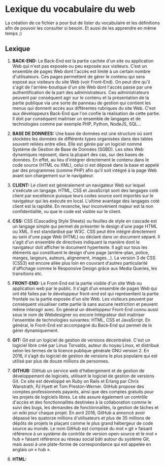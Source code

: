 # Lexique du vocabulaire du web

La création de ce fichier a pour but de lister du vocabulaire et les définitions afin de pouvoir les consulter si besoin.
Et aussi de les apprendre en même temps ;)

## Lexique

1. **BACK-END:**
Le Back-End est la partie cachée d'un site ou application Web qui n'est pas exposée ou peu exposée aux visiteurs.
C’est un ensemble de pages Web dont l'accès est limité à un certain nombre d'utilisateurs. Ces pages permettent de gérer le contenu qui sera exposé aux visiteurs du site Web (voir Front-End).
On peut dire qu'il s'agit de l'arrière-boutique d'un site Web dont l'accès passe par une authentification de la part des administrateurs.
Ces administrateurs peuvent par conséquent agir sur le contenu et la présentation de la partie publique via une sorte de panneau de gestion qui contient les menus qui donnent accès aux différentes rubriques du site Web.
C'est aux développeurs Back-End que l'on confie la réalisation de cette partie. Il doit par conséquent maitriser un ensemble de langages et de technologies comme par exemple PHP, Python, NodeJS, SQL... 

2. **BASE DE DONNEES:**
Une base de données est une structure où sont stockées les données de différents types organisées dans des tables souvent reliées entre elles. Elle est gérée par un logiciel nommé Système de Gestion de Base de Données (SGBD).
Les sites Web dynamiques reposent, dans la plupart des cas, sur des bases de données. En effet, au lieu d'intégrer directement le contenu dans le code source (HTML ou XML), celui ci est déposé dans la base et appelé par des programmes (comme PHP) afin qu’il soit intégré à la page Web avant son chargement sur le navigateur.

3. **CLIENT:**
Le client est généralement un navigateur Web sur lequel s'exécute un langage.
HTML, CSS et JavaScript sont des langages coté client par excellence puisque leurs codes source sont importés sur le navigateur qui les exécute en local.
L'ultime avantage des langages coté client est la rapidité. En revanche, leur inconvénient majeur est la non confidentialité, vu que le code est visible sur le client.

4. **CSS:**
CSS (Cascading Style Sheets) ou feuilles de style en cascade est un langage simple qui permet de présenter le design d'une page HTML ou XML. Il est standardisé par W3C.
CSS peut être intégré directement au sein d'une page Web (HTML) ou déclaré dans un document séparé. Il s'agit d'un ensemble de directives indiquant la manière dont le navigateur doit afficher le document hypertexte. Il agit sur tous les éléments qui constituent le design d'une page (arrière-plan, police, marges, largeurs, auteurs, alignement, images...).
La version 3 de CSS (CSS3) est encore allée plus loin en couvrant d'autres particularité d'affichage comme le Responsive Design grâce aux Media Queries, les transitions etc.

5. **FRONT-END:**
Le Front-End est la partie visible d'un site Web ou application web par le public. Il s'agit d'un ensemble de pages Web qui ont été faites par le développeur front-end est qui représentent la partie frontale ou la partie exposée d'un site Web. Les visiteurs peuvent par conséquent visualiser cette partie là sans aucune restriction et peuvent même interagir avec.
En général un développeur Front-End connu aussi sous le nom de Webdesigner ou encore Intégrateur doit maitriser l'ensemble de technologies suivantes: HTML, CSS et JavaScript.
En général, le Front-End est accompagné du Back-End qui permet de le gérer dynamiquement.

6. **GIT:**
Git est un logiciel de gestion de versions décentralisé. C'est un logiciel libre créé par Linus Torvalds, auteur du noyau Linux, et distribué selon les termes de la licence publique générale GNU version 2. En 2016, il s’agit du logiciel de gestion de versions le plus populaire qui est utilisé par plus de douze millions de personnes.

7. **GITHUB:**
GitHub un service web d'hébergement et de gestion de développement de logiciels, utilisant le logiciel de gestion de versions Git. Ce site est développé en Ruby on Rails et Erlang par Chris Wanstrath, PJ Hyett et Tom Preston-Werner. GitHub propose des comptes professionnels payants, ainsi que des comptes gratuits pour les projets de logiciels libres. Le site assure également un contrôle d'accès et des fonctionnalités destinées à la collaboration comme le suivi des bugs, les demandes de fonctionnalités, la gestion de tâches et un wiki pour chaque projet. 
En avril 2016, GitHub a annoncé avoir dépassé les quatorze millions d'utilisateurs et plus de 35 millions de dépôts de projets le plaçant comme le plus grand hébergeur de code source au monde. 
Le nom GitHub est composé du mot « git » faisant référence à un système de contrôle de version open-source et le mot « hub » faisant référence au réseau social bâti autour du système Git, mais aussi à une plate-forme de correspondance qui est appelée en anglais un « hub ».

8. **HTML:**

